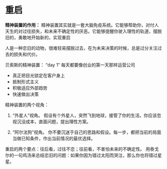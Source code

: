 # 重启

**精神装置的作用：**
精神装置其实就是一套大脑免疫系统。它能够帮助你，对付人天生的对过往损失，和未来不确定性的厌恶。它能够提醒你驶入理性的轨道，摆脱旧的，勇敢地开始新的，实现重启

人是一种恋旧的动物，很难轻易摆脱过去，在为未来决策的时候，总是过分关注过去的损失和代价。

贝索斯的精神装置： “day 1” 每天都要像创业的第一天那样运营公司

- 真正把目光锁定在客户身上
- 抵制形式主义
- 积极适应外部趋势
- 快速做出决策

精神装置的两个视角：

1. “外星人”视角。
假设有个外星人，突然飞到地球，接管了你的生活。你应该忽视沉没成本，直面问题，提出理性方案。

2. “阿尔法狗”视角。
你不要沉迷于自己的思路和假设。每一步，都把当前的局面当做已知条件，作出当前情况的最优选择。

重启的两个要点：往后看，过往不恋；往前看，不害怕未来的不确定性。
用泰戈尔的一句鸡汤来总结恋旧的问题：如果你因为错过太阳而哭泣，那么你也将错过星星。
